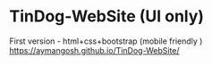 # TinDog-WebSite (UI only)
First version - html+css+bootstrap (mobile friendly )
 https://aymangosh.github.io/TinDog-WebSite/
